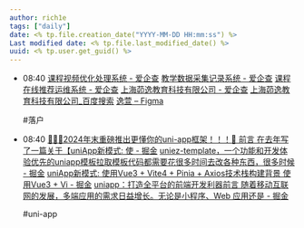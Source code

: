 ```yaml
---
author: rich1e
tags: ["daily"]
date: <% tp.file.creation_date("YYYY-MM-DD HH:mm:ss") %>
Last modified date: <% tp.file.last_modified_date() %>
uuid: <% tp.user.get_guid() %>
---
```


- 08:40 
  [课程视频优化处理系统 - 爱企查](https://aiqicha.baidu.com/copyright?pid=97303208537915&softId=copyright_ad0ef16942ded16e2155d9e1ae9a10e1)
  [教学数据采集记录系统 - 爱企查](https://aiqicha.baidu.com/copyright?pid=97303208537915&softId=copyright_85e9134b791b61e9f8191a1a40cc782f)
  [课程在线推荐运维系统 - 爱企查](https://aiqicha.baidu.com/copyright?pid=97303208537915&softId=copyright_e7915588b7b0b7097c3c591b536e27c3)
  [上海茆逸教育科技有限公司 - 爱企查](https://aiqicha.baidu.com/detail/compinfo?pid=xlTM-TogKuTwVa90OjVtDM6xlG5560QDmQmd&pd=aen&from=ps&query=%E4%B8%8A%E6%B5%B7%E8%8C%86%E9%80%B8%E6%95%99%E8%82%B2%E7%A7%91%E6%8A%80%E6%9C%89%E9%99%90%E5%85%AC%E5%8F%B8&tab=certRecord)
  [上海茆逸教育科技有限公司_百度搜索](https://www.baidu.com/s?wd=%E4%B8%8A%E6%B5%B7%E8%8C%86%E9%80%B8%E6%95%99%E8%82%B2%E7%A7%91%E6%8A%80%E6%9C%89%E9%99%90%E5%85%AC%E5%8F%B8&rsv_spt=1&rsv_iqid=0xf66240070011202a&issp=1&f=8&rsv_bp=1&rsv_idx=2&ie=utf-8&tn=baiduhome_pg&rsv_enter=1&rsv_dl=tb&rsv_sug3=1&rsv_sug1=1&rsv_sug7=100&rsv_sug2=0&rsv_btype=i&inputT=859&rsv_sug4=859)
  [逸萱 – Figma](https://www.figma.com/design/X2dNXyPrtrgKUlROY9kazr/%E9%80%B8%E8%90%B1?node-id=0-1&p=f&t=0cAkxsBpVqUGrv8i-0)
  
  #落户  
- 08:40 
  [🎉🎉🎉2024年末重磅推出更懂你的uni-app框架！！！🌿 前言 在去年写了一篇关于【uniApp新模式: 使 - 掘金](https://juejin.cn/post/7450694173449076747?utm_source=gold_browser_extension)
  [uniez-template，一个功能和开发体验优先的uniapp模板拉取模板代码都需要花很多时间去改各种东西，很多时候 - 掘金](https://juejin.cn/post/7452197525723529226)
  [uniApp新模式: 使用Vue3 + Vite4 + Pinia + Axios技术栈构建背景 使用Vue3 + Vi - 掘金](https://juejin.cn/post/7244192313844154424#heading-12)
  [uniapp：打造全平台的前端开发利器前言 随着移动互联网的发展，多端应用的需求日益增长。无论是小程序、Web 应用还是 - 掘金](https://juejin.cn/post/7400582230801825832)
  
  #uni-app  